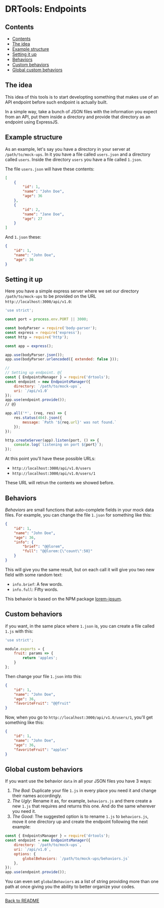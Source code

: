 # DRTools: Endpoints
## Contents
<!-- TOC depthFrom:2 updateOnSave:true -->

- [Contents](#contents)
- [The idea](#the-idea)
- [Example structure](#example-structure)
- [Setting it up](#setting-it-up)
- [Behaviors](#behaviors)
- [Custom behaviors](#custom-behaviors)
- [Global custom behaviors](#global-custom-behaviors)

<!-- /TOC -->

## The idea
This idea of this tools is to start developting something that makes use of an API
endpoint before such endpoint is actually built.

In a simple way, take a bunch of JSON files with the information you expect from
an API, put them inside a directory and provide that directory as an endpoint
using ExpressJS.

## Example structure
As an example, let's say you have a directory in your server at
`/path/to/mock-ups`.
In it you have a file called `users.json` and a directory called `users`.
Inside the directory `users` you have a file called `1.json`.

The file `users.json` will have these contents:
```json
[
    {
        "id": 1,
        "name": "John Doe",
        "age": 36
    },
    {
        "id": 2,
        "name": "Jane Doe",
        "age": 27
    }
]
```

And `1.json` these:
```json
{
    "id": 1,
    "name": "John Doe",
    "age": 36
}
```

## Setting it up
Here you have a simple express server where we set our directory
`/path/to/mock-ups` to be provided on the URL `http://localhost:3000/api/v1.0`:
```js
'use strict';

const port = process.env.PORT || 3000;

const bodyParser = require('body-parser');
const express = require('express');
const http = require('http');

const app = express();

app.use(bodyParser.json());
app.use(bodyParser.urlencoded({ extended: false }));

//
// Setting up endpoint. @{
const { EndpointsManager } = require('drtools');
const endpoint = new EndpointsManager({
    directory: `/path/to/mock-ups`,
    uri: `/api/v1.0`
});
app.use(endpoint.provide());
// @}

app.all('*', (req, res) => {
    res.status(404).json({
        message: `Path '${req.url}' was not found.`
    });
});

http.createServer(app).listen(port, () => {
    console.log(`listening on port ${port}`);
});
```

At this point you'll have these possible URLs:
* `http://localhost:3000/api/v1.0/users`
* `http://localhost:3000/api/v1.0/users/1`

These URL will retrun the contents we showed before.

## Behaviors
_Behaviors_ are small functions that auto-complete fields in your mock data files.
For example, you can change the file `1.json` for something like this:
```json
{
    "id": 1,
    "name": "John Doe",
    "age": 36,
    "info": {
        "brief": "@@lorem",
        "full": "@@lorem:{\"count\":50}"
    }
}
```

This will give you the same result, but on each call it will give you two new
field with some random text:
* `info.brief`: A few words.
* `info.full`: Fifty words.

This behavior is based on the NPM package
[lorem-ipsum](https://www.npmjs.com/package/lorem-ipsum).

## Custom behaviors
if you want, in the same place where `1.json` is, you can create a file called
`1.js` with this:
```js
'use strict';

module.exports = {
    fruit: params => {
        return 'apples';
    }
};
```

Then change your file `1.json` into this:
```json
{
    "id": 1,
    "name": "John Doe",
    "age": 36,
    "favoriteFruit": "@@fruit"
}
```

Now, when you go to `http://localhost:3000/api/v1.0/users/1`, you'll get something
like this:
```json
{
    "id": 1,
    "name": "John Doe",
    "age": 36,
    "favoriteFruit": "apples"
}
```

## Global custom behaviors
If you want use the behavior `data` in all your JSON files you have 3 ways:
1. _The Bad_: Duplicate your file `1.js` in every place you need it and change
their names accordingly.
2. _The Ugly_: Rename it as, for example, `behaviors.js` and there create a new
`1.js` that requires and returns this one. And do the same wherever you need it.
3. _The Good_: The suggested option is to rename `1.js` to `behaviors.js`, move it
one directory up and create the endpoint following the next example:
```js
const { EndpointsManager } = require('drtools');
const endpoint = new EndpointsManager({
    directory: `/path/to/mock-ups`,
    uri: `/api/v1.0`,
    options: {
        globalBehaviors: `/path/to/mock-ups/behaviors.js`
    },
});
app.use(endpoint.provide());
```

You can even set `globalBehaviors` as a list of string providing more than one
path at once giving you the ability to better organize your codes.


----
[Back to README](../README.md)

